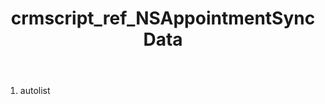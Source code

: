 ﻿---
title: crmscript_ref_NSAppointmentSyncData
description: NSAppointmentSyncData
intellisense: Void.NSAppointmentSyncData
keywords: NSAppointmentSyncData
so.topic: reference
---



1. autolist 

